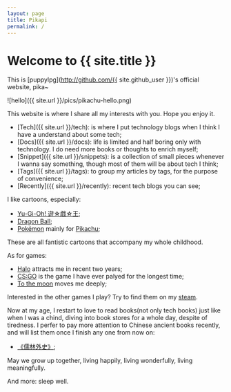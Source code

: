 ```yaml
---
layout: page
title: Pikapi
permalink: /
---
```


# Welcome to {{ site.title }}

This is [puppylpg](http://github.com/{{ site.github_user }})'s official website, pika~

![hello]({{ site.url }}/pics/pikachu-hello.png)

This website is where I share all my interests with you. Hope you enjoy it.

- [Tech]({{ site.url }}/tech): is where I put technology blogs when I think I have a understand about some tech;
- [Docs]({{ site.url }}/docs): life is limited and half boring only with technology. I do need more books or thoughts to enrich myself;
- [Snippet]({{ site.url }}/snippets): is a collection of small pieces whenever I wanna say something, though most of them will be about tech I think;
- [Tags]({{ site.url }}/tags): to group my articles by tags, for the purpose of convenience;
- [Recently]({{ site.url }}/recently): recent tech blogs you can see;

I like cartoons, especially:
- [Yu-Gi-Oh! 遊☆戯☆王](https://www.konami.com/yugioh/);
- [Dragon Ball](http://www.dragonballz.com/);
- [Pokémon](https://www.pokemon.com/us/) mainly for [Pikachu](https://www.pokemon.com/us/pokedex/pikachu);

These are all fantistic cartoons that accompany my whole childhood.

As for games:
- [Halo](https://www.halowaypoint.com/en-us) attracts me in recent two years;
- [CS:GO](https://blog.counter-strike.net/) is the game I have ever palyed for the longest time;
- [To the moon](https://freebirdgames.com/to_the_moon/) moves me deeply;

Interested in the other games I play? Try to find them on my [steam](https://steamcommunity.com/profiles/76561198251761676/).

Now at my age, I restart to love to read books(not only tech books) just like when I was a chind, diving into book stores for a whole day, despite of tiredness. I perfer to pay more attention to Chinese ancient books recently, and will list them once I finish any one from now on:
- [《儒林外史》](https://www.shicimingju.com/book/rulinwaishi.html);

May we grow up together, living happily, living wonderfully, living meaningfully.

And more: sleep well.
